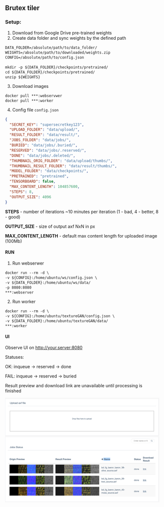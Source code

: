 ## Brutex tiler

### Setup:

1. Download from Google Drive pre-trained weights 
2. Create data folder and sync weights by the defined path

```shell script
DATA_FOLDER=/absolute/path/to/data_folder/
WEIGHTS=/absolute/path/to/downloaded/weights.zip
CONFIG=/absolute/path/to/config.json

mkdir -p ${DATA_FOLDER}/checkpoints/pretrained/
cd ${DATA_FOLDER}/checkpoints/pretrained/
unzip ${WEIGHTS} 
```

3. Download images

```shell script
docker pull ***:webservwer
docker pull ***:worker
```

4. Config file `config.json`

```json
{
  "SECRET_KEY": "supersecretkey123",
  "UPLOAD_FOLDER": "data/upload/",
  "RESULT_FOLDER": "data/result/",
  "JOBS_FOLDER": "data/jobs/",
  "BURIED": "data/jobs/.buried/",
  "RESERVED": "data/jobs/.reserved/",
  "DONE": "data/jobs/.deleted/",
  "THUMBNAIL_ORIG_FOLDER": "data/upload/thumbs/",
  "THUMBNAIL_RESULT_FOLDER": "data/result/thumbs/",
  "MODEL_FOLDER": "data/checkpoints/",
  "PRETRAINED": "pretrained",
  "TENSORBOARD": false,
  "MAX_CONTENT_LENGTH": 104857600,
  "STEPS": 8, 
  "OUTPUT_SIZE": 4096
}
```

**STEPS** - number of iterations ~10 minutes per iteration (1 - bad, 4 - better, 8 - good)

**OUTPUT_SIZE** - size of output axf NxN in px

**MAX_CONTENT_LENGTH** - default max content length for uploaded image (100Mb) 


#### RUN

1. Run webserwer

```shell script
docker run --rm -d \
-v ${CONFIG}:/home/ubuntu/ws/config.json \
-v ${DATA_FOLDER}:/home/ubuntu/ws/data/
-p 8080:8080
***:webserver
```

2. Run worker

```shell script
docker run --rm -d \
-v ${CONFIG}:/home/ubuntu/textureGAN/config.json \
-v ${DATA_FOLDER}:/home/ubuntu/textureGAN/data/
***:worker
```

#### UI


Observe UI on http://your.server:8080

Statuses: 

OK: inqueue -> reserved -> done

FAIL: inqueue -> reserved -> buried

Result preview and download link are unavailable until processing is finished

![img](ui.png)
